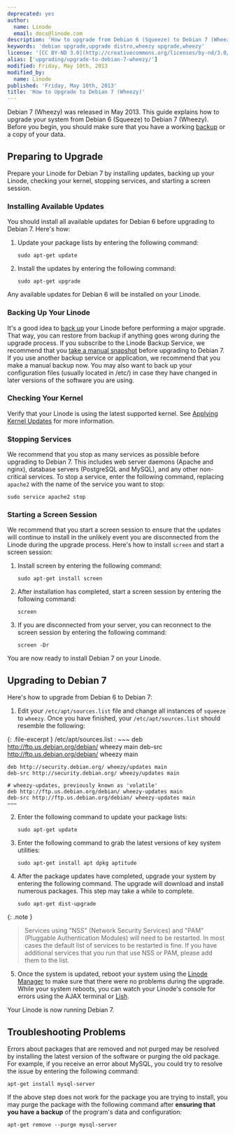 ```yaml
---
deprecated: yes
author:
  name: Linode
  email: docs@linode.com
description: 'How to upgrade from Debian 6 (Squeeze) to Debian 7 (Wheezy).'
keywords: 'debian upgrade,upgrade distro,wheezy upgrade,wheezy'
license: '[CC BY-ND 3.0](http://creativecommons.org/licenses/by-nd/3.0/us/)'
alias: ['upgrading/upgrade-to-debian-7-wheezy/']
modified: Friday, May 10th, 2013
modified_by:
  name: Linode
published: 'Friday, May 10th, 2013'
title: 'How to Upgrade to Debian 7 (Wheezy)'
---
```


Debian 7 (Wheezy) was released in May 2013. This guide explains how to upgrade your system from Debian 6 (Squeeze) to Debian 7 (Wheezy). Before you begin, you should make sure that you have a working [backup](/docs/platform/backup-service) or a copy of your data.

Preparing to Upgrade
--------------------

Prepare your Linode for Debian 7 by installing updates, backing up your Linode, checking your kernel, stopping services, and starting a screen session.

### Installing Available Updates

You should install all available updates for Debian 6 before upgrading to Debian 7. Here's how:

1.  Update your package lists by entering the following command:

        sudo apt-get update

2.  Install the updates by entering the following command:

        sudo apt-get upgrade

Any available updates for Debian 6 will be installed on your Linode.

### Backing Up Your Linode

It's a good idea to [back up](/docs/platform/backup-service) your Linode before performing a major upgrade. That way, you can restore from backup if anything goes wrong during the upgrade process. If you subscribe to the Linode Backup Service, we recommend that you [take a manual snapshot](/docs/backup-service#sph_id2) before upgrading to Debian 7. If you use another backup service or application, we recommend that you make a manual backup now. You may also want to back up your configuration files (usually located in /etc/) in case they have changed in later versions of the software you are using.

### Checking Your Kernel

Verify that your Linode is using the latest supported kernel. See [Applying Kernel Updates](https://library.linode.com/monitoring-and-maintaining#sph_applying-kernel-updates) for more information.

### Stopping Services

We recommend that you stop as many services as possible before upgrading to Debian 7. This includes web server daemons (Apache and nginx), database servers (PostgreSQL and MySQL), and any other non-critical services. To stop a service, enter the following command, replacing `apache2` with the name of the service you want to stop:

    sudo service apache2 stop

### Starting a Screen Session

We recommend that you start a screen session to ensure that the updates will continue to install in the unlikely event you are disconnected from the Linode during the upgrade process. Here's how to install `screen` and start a screen session:

1.  Install screen by entering the following command:

        sudo apt-get install screen

2.  After installation has completed, start a screen session by entering the following command:

        screen

3.  If you are disconnected from your server, you can reconnect to the screen session by entering the following command:

        screen -Dr

You are now ready to install Debian 7 on your Linode.

Upgrading to Debian 7
---------------------

Here's how to upgrade from Debian 6 to Debian 7:

1.  Edit your `/etc/apt/sources.list` file and change all instances of `squeeze` to `wheezy`. Once you have finished, your `/etc/apt/sources.list` should resemble the following:

{: .file-excerpt }
/etc/apt/sources.list
:   ~~~
    deb http://ftp.us.debian.org/debian/ wheezy main
    deb-src http://ftp.us.debian.org/debian/ wheezy main

    deb http://security.debian.org/ wheezy/updates main
    deb-src http://security.debian.org/ wheezy/updates main

    # wheezy-updates, previously known as 'volatile'
    deb http://ftp.us.debian.org/debian/ wheezy-updates main
    deb-src http://ftp.us.debian.org/debian/ wheezy-updates main
    ~~~

2.  Enter the following command to update your package lists:

        sudo apt-get update

3.  Enter the following command to grab the latest versions of key system utilities:

        sudo apt-get install apt dpkg aptitude

4.  After the package updates have completed, upgrade your system by entering the following command. The upgrade will download and install numerous packages. This step may take a while to complete.

        sudo apt-get dist-upgrade

 {: .note }
>
> Services using "NSS" (Network Security Services) and "PAM" (Pluggable Authentication Modules) will need to be restarted. In most cases the default list of services to be restarted is fine. If you have additional services that you run that use NSS or PAM, please add them to the list.

5.  Once the system is updated, reboot your system using the [Linode Manager](https://manager.linode.com) to make sure that there were no problems during the upgrade. While your system reboots, you can watch your Linode's console for errors using the AJAX terminal or [Lish](/docs/troubleshooting/using-lish-the-linode-shell).

Your Linode is now running Debian 7.

Troubleshooting Problems
------------------------

Errors about packages that are removed and not purged may be resolved by installing the latest version of the software or purging the old package. For example, if you receive an error about MySQL, you could try to resolve the issue by entering the following command:

    apt-get install mysql-server

If the above step does not work for the package you are trying to install, you may purge the package with the following command after **ensuring that you have a backup** of the program's data and configuration:

    apt-get remove --purge mysql-server




